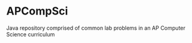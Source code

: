 APCompSci
=========

Java repository comprised of common lab problems in an AP Computer Science curriculum 
